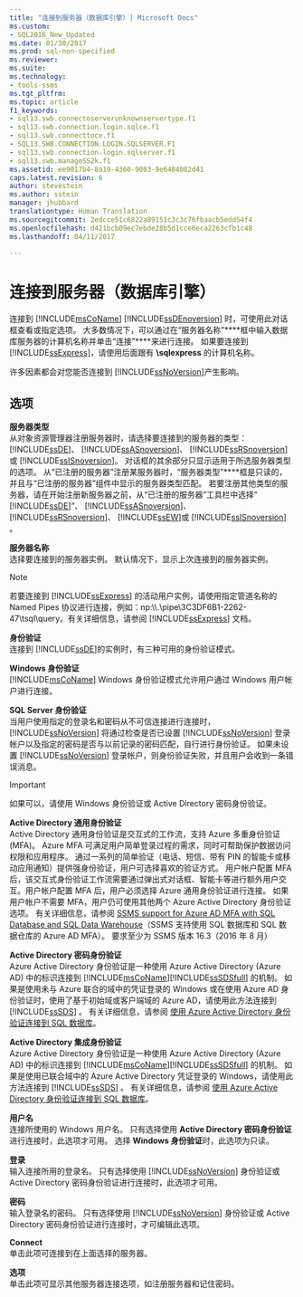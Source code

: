 ```yaml
---
title: "连接到服务器（数据库引擎）| Microsoft Docs"
ms.custom:
- SQL2016_New_Updated
ms.date: 01/30/2017
ms.prod: sql-non-specified
ms.reviewer: 
ms.suite: 
ms.technology:
- tools-ssms
ms.tgt_pltfrm: 
ms.topic: article
f1_keywords:
- sql13.swb.connectoserverunknownservertype.f1
- sql13.swb.connection.login.sqlce.f1
- sql13.swb.connecttoce.f1
- SQL13.SWB.CONNECTION.LOGIN.SQLSERVER.F1
- sql13.swb.connection.login.sqlserver.f1
- sql13.swb.manageSS2k.f1
ms.assetid: ee9017b4-8a19-4360-9003-9e6484082d41
caps.latest.revision: 6
author: stevestein
ms.author: sstein
manager: jhubbard
translationtype: Human Translation
ms.sourcegitcommit: 2edcce51c6822a89151c3c3c76fbaacb5edd54f4
ms.openlocfilehash: d421bcb09ec7ebde28b5d1cce6eca2263cfb1c48
ms.lasthandoff: 04/11/2017

---
```

# <a name="connect-to-server-database-engine"></a>连接到服务器（数据库引擎）
连接到 [!INCLUDE[msCoName](../../includes/msconame_md.md)] [!INCLUDE[ssDEnoversion](../../includes/ssdenoversion_md.md)] 时，可使用此对话框查看或指定选项。 大多数情况下，可以通过在“服务器名称”****框中输入数据库服务器的计算机名称并单击“连接”****来进行连接。 如果要连接到 [!INCLUDE[ssExpress](../../includes/ssexpress_md.md)]，请使用后面跟有 **\sqlexpress** 的计算机名称。  
  
许多因素都会对您能否连接到 [!INCLUDE[ssNoVersion](../../includes/ssnoversion_md.md)]产生影响。  
  
## <a name="options"></a>选项  
**服务器类型**  
从对象资源管理器注册服务器时，请选择要连接到的服务器的类型： [!INCLUDE[ssDE](../../includes/ssde_md.md)]、 [!INCLUDE[ssASnoversion](../../includes/ssasnoversion_md.md)]、 [!INCLUDE[ssRSnoversion](../../includes/ssrsnoversion_md.md)]或 [!INCLUDE[ssISnoversion](../../includes/ssisnoversion_md.md)]。 对话框的其余部分只显示适用于所选服务器类型的选项。 从“已注册的服务器”注册某服务器时，“服务器类型”****框是只读的，并且与“已注册的服务器”组件中显示的服务器类型匹配。 若要注册其他类型的服务器，请在开始注册新服务器之前，从“已注册的服务器”工具栏中选择“ [!INCLUDE[ssDE](../../includes/ssde_md.md)]”、 [!INCLUDE[ssASnoversion](../../includes/ssasnoversion_md.md)]、 [!INCLUDE[ssRSnoversion](../../includes/ssrsnoversion_md.md)]、 [!INCLUDE[ssEW](../../includes/ssew_md.md)]或 [!INCLUDE[ssISnoversion](../../includes/ssisnoversion_md.md)] 。  
  
**服务器名称**  
选择要连接到的服务器实例。 默认情况下，显示上次连接到的服务器实例。  
  
> [!NOTE]  
> 若要连接到 [!INCLUDE[ssExpress](../../includes/ssexpress_md.md)] 的活动用户实例，请使用指定管道名称的 Named Pipes 协议进行连接，例如：np:\\\\.\pipe\3C3DF6B1-2262-47\tsql\query。有关详细信息，请参阅 [!INCLUDE[ssExpress](../../includes/ssexpress_md.md)] 文档。  
  
**身份验证**  
连接到 [!INCLUDE[ssDE](../../includes/ssde_md.md)]的实例时，有三种可用的身份验证模式。  
  
**Windows 身份验证**  
[!INCLUDE[msCoName](../../includes/msconame_md.md)] Windows 身份验证模式允许用户通过 Windows 用户帐户进行连接。  
  
**SQL Server 身份验证**  
当用户使用指定的登录名和密码从不可信连接进行连接时， [!INCLUDE[ssNoVersion](../../includes/ssnoversion_md.md)] 将通过检查是否已设置 [!INCLUDE[ssNoVersion](../../includes/ssnoversion_md.md)] 登录帐户以及指定的密码是否与以前记录的密码匹配，自行进行身份验证。 如果未设置 [!INCLUDE[ssNoVersion](../../includes/ssnoversion_md.md)] 登录帐户，则身份验证失败，并且用户会收到一条错误消息。  
  
> [!IMPORTANT]  
> 如果可以，请使用 Windows 身份验证或 Active Directory 密码身份验证。  
  
**Active Directory 通用身份验证**  
Active Directory 通用身份验证是交互式的工作流，支持 Azure 多重身份验证 (MFA)。 Azure MFA 可满足用户简单登录过程的需求，同时可帮助保护数据访问权限和应用程序。 通过一系列的简单验证（电话、短信、带有 PIN 的智能卡或移动应用通知）提供强身份验证，用户可选择喜欢的验证方式。 用户帐户配置 MFA 后，该交互式身份验证工作流需要通过弹出式对话框、智能卡等进行额外用户交互。用户帐户配置 MFA 后，用户必须选择 Azure 通用身份验证进行连接。 如果用户帐户不需要 MFA，用户仍可使用其他两个 Azure Active Directory 身份验证选项。 有关详细信息，请参阅 [SSMS support for Azure AD MFA with SQL Database and SQL Data Warehouse](https://azure.microsoft.com/documentation/articles/sql-database-ssms-mfa-authentication/)（SSMS 支持使用 SQL 数据库和 SQL 数据仓库的 Azure AD MFA）。 要求至少为 SSMS 版本 16.3（2016 年 8 月）

**Active Directory 密码身份验证**  
Azure Active Directory 身份验证是一种使用 Azure Active Directory (Azure AD) 中的标识连接到 [!INCLUDE[msCoName](../../includes/msconame_md.md)][!INCLUDE[ssSDSfull](../../includes/sssdsfull_md.md)] 的机制。  如果是使用未与 Azure 联合的域中的凭证登录的 Windows 或在使用 Azure AD 身份验证时，使用了基于初始域或客户端域的 Azure AD，请使用此方法连接到 [!INCLUDE[ssSDS](../../includes/sssds_md.md)] 。 有关详细信息，请参阅 [使用 Azure Active Directory 身份验证连接到 SQL 数据库](https://azure.microsoft.com/documentation/articles/sql-database-aad-authentication/)。  
  
**Active Directory 集成身份验证**  
Azure Active Directory 身份验证是一种使用 Azure Active Directory (Azure AD) 中的标识连接到 [!INCLUDE[msCoName](../../includes/msconame_md.md)][!INCLUDE[ssSDSfull](../../includes/sssdsfull_md.md)] 的机制。 如果是使用已联合域中的 Azure Active Directory 凭证登录的 Windows，请使用此方法连接到 [!INCLUDE[ssSDS](../../includes/sssds_md.md)] 。 有关详细信息，请参阅 [使用 Azure Active Directory 身份验证连接到 SQL 数据库](https://azure.microsoft.com/documentation/articles/sql-database-aad-authentication/)。  
  
**用户名**  
连接所使用的 Windows 用户名。 只有选择使用 **Active Directory 密码身份验证**进行连接时，此选项才可用。 选择 **Windows 身份验证**时，此选项为只读。  
  
**登录**  
输入连接所用的登录名。 只有选择使用 [!INCLUDE[ssNoVersion](../../includes/ssnoversion_md.md)] 身份验证或 Active Directory 密码身份验证进行连接时，此选项才可用。  
  
**密码**  
输入登录名的密码。 只有选择使用 [!INCLUDE[ssNoVersion](../../includes/ssnoversion_md.md)] 身份验证或 Active Directory 密码身份验证进行连接时，才可编辑此选项。  
  
**Connect**  
单击此项可连接到在上面选择的服务器。  
  
**选项**  
单击此项可显示其他服务器连接选项，如注册服务器和记住密码。  
  

